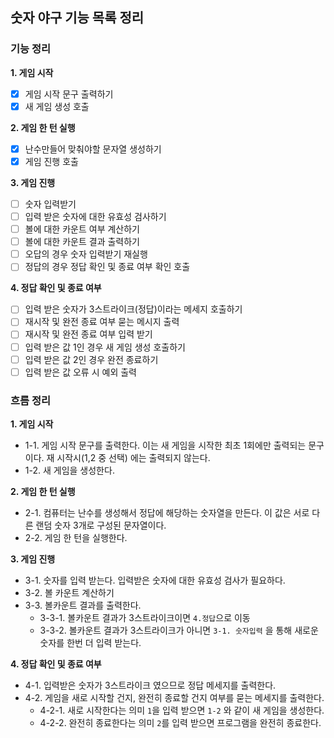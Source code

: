 ## 숫자 야구 기능 목록 정리

### 기능 정리

**1. 게임 시작**

- [x] 게임 시작 문구 출력하기
- [x] 새 게임 생성 호출

**2. 게임 한 턴 실행**

- [x] 난수만들어 맞춰야할 문자열 생성하기
- [x] 게임 진행 호출

**3. 게임 진행**

- [ ] 숫자 입력받기
- [ ] 입력 받은 숫자에 대한 유효성 검사하기
- [ ] 볼에 대한 카운트 여부 계산하기
- [ ] 볼에 대한 카운트 결과 출력하기
- [ ] 오답의 경우 숫자 입력받기 재실행
- [ ] 정답의 경우 정답 확인 및 종료 여부 확인 호출

**4. 정답 확인 및 종료 여부**

- [ ] 입력 받은 숫자가 3스트라이크(정답)이라는 메세지 호출하기
- [ ] 재시작 및 완전 종료 여부 묻는 메시지 출력
- [ ] 재시작 및 완전 종료 여부 입력 받기
- [ ] 입력 받은 값 1인 경우 새 게임 생성 호출하기
- [ ] 입력 받은 값 2인 경우 완전 종료하기
- [ ] 입력 받은 값 오류 시 예외 출력

### 흐름 정리

**1. 게임 시작**
 - 1-1. 게임 시작 문구를 출력한다. 이는 새 게임을 시작한 최초 1회에만 출력되는 문구이다. 재 시작시(1,2 중 선택) 에는 출력되지 않는다.
 - 1-2. 새 게임을 생성한다.

**2. 게임 한 턴 실행**
 - 2-1. 컴퓨터는 난수를 생성해서 정답에 해당하는 숫자열을 만든다. 이 값은 서로 다른 랜덤 숫자 3개로 구성된 문자열이다.
 - 2-2. 게임 한 턴을 실행한다.

**3. 게임 진행**
 - 3-1. 숫자를 입력 받는다. 입력받은 숫자에 대한 유효성 검사가 필요하다.
 - 3-2. 볼 카운트 계산하기
 - 3-3. 볼카운트 결과를 출력한다.
   - 3-3-1. 볼카운트 결과가 3스트라이크이면 `4.정답`으로 이동
   - 3-3-2. 볼카운트 결과가 3스트라이크가 아니면 `3-1. 숫자입력` 을 통해 새로운 숫자를 한번 더 입력 받는다.

**4. 정답 확인 및 종료 여부**
 - 4-1. 입력받은 숫자가 3스트라이크 였으므로 정답 메세지를 출력한다.
 - 4-2. 게임을 새로 시작할 건지, 완전히 종료할 건지 여부를 묻는 메세지를 출력한다.
   - 4-2-1. 새로 시작한다는 의미 `1`을 입력 받으면 `1-2` 와 같이 새 게임을 생성한다.
   - 4-2-2. 완전히 종료한다는 의미 `2`를 입력 받으면 프로그램을 완전히 종료한다.
